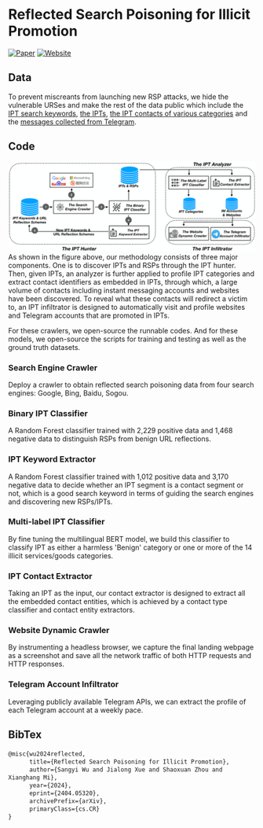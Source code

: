 # Reflected Search Poisoning for Illicit Promotion

[![Paper](http://img.shields.io/badge/Paper-arXiv.2404.05320-B3181B?logo=arXiv)](https://arxiv.org/abs/2404.05320)
 [![Website](https://img.shields.io/badge/Website-here-brightgreen?logo=googlechrome&logoColor=%23000000&labelColor=%23eeeeee
)](https://chasesecurity.github.io/ReflectedBlackSEO/)

## Data

To prevent miscreants from launching new RSP attacks, we hide the vulnerable URSes and make the rest of the data public which include the [IPT search keywords](https://drive.google.com/file/d/1L1yePl_evc-1OhyD3nOMMxhNjVlQCH_D/view?usp=drive_link), [the IPTs](https://drive.google.com/file/d/1zeLtwGIMo3NEkSdVT2G_IE923nrpWkPA/view?usp=drive_link), [the IPT contacts of various categories](https://drive.google.com/file/d/1lFwodHIV6sSVqJy4L-vAu3zi0jM0SEVT/view?usp=drive_link) and the [messages collected from Telegram](https://drive.google.com/file/d/16bA7E9vqEFbuD3QttfPH6Tc43xJnWuDs/view?usp=drive_link).

## Code

![methodology](./img/methodology.png)
As shown in the figure above, our methodology consists of three major components. One is to discover IPTs and RSPs through the IPT hunter. Then, given IPTs, an analyzer is further applied to profile IPT categories and extract contact identifiers as embedded in IPTs, through which, a large volume of contacts including instant messaging accounts and websites have been discovered. To reveal what these contacts will redirect a victim to, an IPT infiltrator is designed to automatically visit and profile  websites and Telegram accounts that are promoted in IPTs.

For these crawlers, we open-source the runnable codes. And for these models, we open-source the scripts for training and testing as well as the ground truth datasets.

### Search Engine Crawler

Deploy a crawler to obtain reflected search poisoning data from four search engines: Google, Bing, Baidu, Sogou.

### Binary IPT Classifier

A Random Forest classifier trained with 2,229 positive data and 1,468 negative data to distinguish RSPs from benign URL reflections. 

### IPT Keyword Extractor

A Random Forest classifier trained with 1,012 positive data and 3,170 negative data to decide whether an IPT segment is a contact segment or not, which is a good search keyword in terms of guiding the search engines and discovering new RSPs/IPTs.

### Multi-label IPT Classifier

By fine tuning the multilingual BERT model, we build this classifier to classify IPT as either a harmless 'Benign' category or one or more of the 14 illicit services/goods categories.

### IPT Contact Extractor

Taking an IPT as the input, our contact extractor is designed to extract all the embedded contact entities, which is achieved by a contact type classifier and contact entity extractors.

### Website Dynamic Crawler

By instrumenting a headless browser, we capture the final landing webpage as a screenshot and save all the network traffic of both HTTP requests and HTTP responses. 

### Telegram Account Infiltrator

Leveraging publicly available Telegram APIs, we can extract the profile of each Telegram account at a weekly pace.

## BibTex

```
@misc{wu2024reflected,
      title={Reflected Search Poisoning for Illicit Promotion}, 
      author={Sangyi Wu and Jialong Xue and Shaoxuan Zhou and Xianghang Mi},
      year={2024},
      eprint={2404.05320},
      archivePrefix={arXiv},
      primaryClass={cs.CR}
}
```